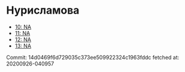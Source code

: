 # Нурисламова
- [10: NA](10.md)
- [11: NA](11.md)
- [12: NA](12.md)
- [13: NA](13.md)

Commit: 14d0469f6d729035c373ee509922324c1963fddc
 fetched at: 20200926-040957
